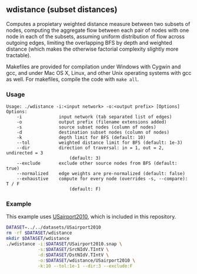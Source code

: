wdistance (subset distances)
----------------------------

Computes a propietary weighted distance measure between two subsets of nodes, 
computing the aggregate flow between each pair of nodes with one node in each
of the subsets, assuming uniform distribution of flow across outgoing edges,
limiting the overlapping BFS by depth and weighted distance (which makes the
otherwise factorial complexity slightly more tractable).

Makefiles are provided for compilation under Windows with Cygwin and gcc,
and under Mac OS X, Linux, and other Unix operating systems with gcc as
well. For makefiles, compile the code with `make all`.

### Usage ###

```
Usage: ./wdistance -i:<input network> -o:<output prefix> [Options]
Options:
    -i              input network (tab separated list of edges)
    -o              output prefix (filename extensions added)
    -s              source subset nodes (column of nodes)
    -d              destination subset nodes (column of nodes)
    -k              depth limit for BFS (default: 10)
    --tol           weighted distance limit for BFS (default: 1e-3)
    --dir           direction of traversal: in = 1, out = 2, undirected = 3
                        (default: 3)
    --exclude       exclude other source nodes from BFS (default: true)
    --normalized    edge weights are pre-normalized (default: false)
    --exhaustive    compute for every node (overrides -s, --compare): T / F
                        (default: F)
```

### Example ###

This example uses [USairport2010](/contrib/yins-enas/datasets/USairport2010),
which is included in this repository. 

```bash
DATASET=../../datasets/USairport2010
rm -rf $DATASET/wdistance
mkdir $DATASET/wdistance
./wdistance -i:$DATASET/USairport2010.snap \
            -s:$DATASET/SrcNIdV.TIntV \
            -d:$DATASET/DstNIdV.TIntV \
            -o:$DATASET/wdistance/USairport2010 \
            -k:10 --tol:1e-1 --dir:3 --exclude:F
```